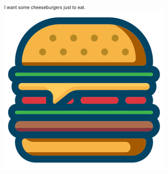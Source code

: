 I want some cheeseburgers just to eat.
![alt text](https://raw.githubusercontent.com/MCGP11/jhand/main/images/cheeseburger.png)
